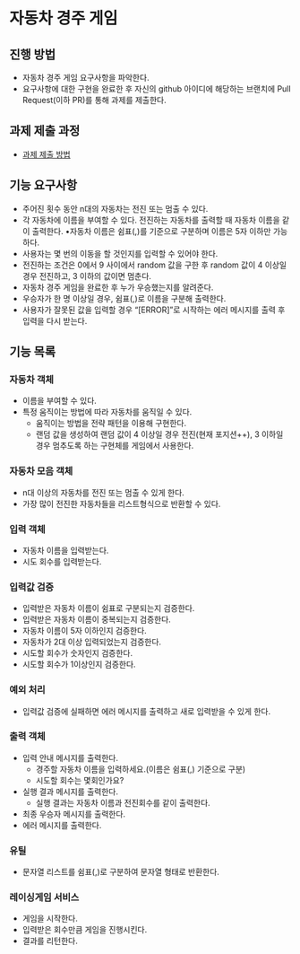 # 자동차 경주 게임
## 진행 방법
* 자동차 경주 게임 요구사항을 파악한다.
* 요구사항에 대한 구현을 완료한 후 자신의 github 아이디에 해당하는 브랜치에 Pull Request(이하 PR)를 통해 과제를 제출한다.

## 과제 제출 과정
* [과제 제출 방법](https://github.com/next-step/nextstep-docs/tree/master/precourse)

## 기능 요구사항
- 주어진 횟수 동안 n대의 자동차는 전진 또는 멈출 수 있다.
- 각 자동차에 이름을 부여할 수 있다. 전진하는 자동차를 출력할 때 자동차 이름을 같이 출력한다. •자동차 이름은 쉼표(,)를 기준으로 구분하며 이름은 5자 이하만 가능하다.
- 사용자는 몇 번의 이동을 할 것인지를 입력할 수 있어야 한다.
- 전진하는 조건은 0에서 9 사이에서 random 값을 구한 후 random 값이 4 이상일 경우 전진하고, 3 이하의 값이면 멈춘다.
- 자동차 경주 게임을 완료한 후 누가 우승했는지를 알려준다.
- 우승자가 한 명 이상일 경우, 쉼표(,)로 이름을 구분해 출력한다.
- 사용자가 잘못된 값을 입력할 경우 “[ERROR]”로 시작하는 에러 메시지를 출력 후 입력을 다시 받는다.

## 기능 목록
### 자동차 객체
- 이름을 부여할 수 있다.
- 특정 움직이는 방법에 따라 자동차를 움직일 수 있다.
  - 움직이는 방법을 전략 패턴을 이용해 구현한다.
  - 랜덤 값을 생성하여 랜덤 값이 4 이상일 경우 전진(현재 포지션++), 3 이하일 경우 멈추도록 하는 구현체를 게임에서 사용한다.

### 자동차 모음 객체
- n대 이상의 자동차를 전진 또는 멈출 수 있게 한다.
- 가장 많이 전진한 자동차들을 리스트형식으로 반환할 수 있다.

### 입력 객체
- 자동차 이름을 입력받는다.
- 시도 회수를 입력받는다.

### 입력값 검증
- 입력받은 자동차 이름이 쉼표로 구분되는지 검증한다.
- 입력받은 자동차 이름이 중복되는지 검증한다.
- 자동차 이름이 5자 이하인지 검증한다.
- 자동차가 2대 이상 입력되었는지 검증한다.
- 시도할 회수가 숫자인지 검증한다.
- 시도할 회수가 1이상인지 검증한다.

### 예외 처리
- 입력값 검증에 실패하면 에러 메시지를 출력하고 새로 입력받을 수 있게 한다.

### 출력 객체
- 입력 안내 메시지를 출력한다.
  - 경주할 자동차 이름을 입력하세요.(이름은 쉼표(,) 기준으로 구분)
  - 시도할 회수는 몇회인가요?
- 실행 결과 메시지를 출력한다.
  - 실행 결과는 자동차 이름과 전진회수를 같이 출력한다.
- 최종 우승자 메시지를 출력한다.
- 에러 메시지를 출력한다.

### 유틸
- 문자열 리스트를 쉼표(,)로 구분하여 문자열 형태로 반환한다.

### 레이싱게임 서비스
- 게임을 시작한다.
- 입력받은 회수만큼 게임을 진행시킨다.
- 결과를 리턴한다.